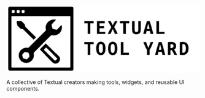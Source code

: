<picture>
  <source media="(prefers-color-scheme: dark)" srcset="media/ttygroup-banner-dark-theme.png">
  <img src="media/ttygroup-banner-light-theme.png">
</picture>

A collective of Textual creators making tools, widgets, and reusable UI components.
